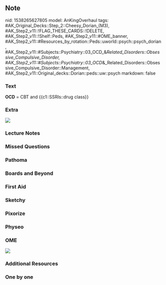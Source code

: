 ## Note
nid: 1538265627805
model: AnKingOverhaul
tags: #AK_Original_Decks::Step_2::Cheesy_Dorian_(M3), #AK_Step2_v11::!FLAG_THESE_CARDS::!DELETE, #AK_Step2_v11::!Shelf::Peds, #AK_Step2_v11::#OME_banner, #AK_Step2_v11::#Resources_by_rotation::Peds::uworld::psych::psych_dorian, #AK_Step2_v11::#Subjects::Psychiatry::03_OCD_&_Related_Disorders::Obsessive_Compulsive_Disorder, #AK_Step2_v11::#Subjects::Psychiatry::03_OCD_&_Related_Disorders::Obsessive_Compulsive_Disorder::Management, #AK_Step2_v11::Original_decks::Dorian::peds::uw::psych
markdown: false

### Text
<b>OCD</b> = CBT and {{c1::SSRIs::drug class}}

### Extra
<img src="paste-452839876854268.jpg">

### Lecture Notes


### Missed Questions


### Pathoma


### Boards and Beyond


### First Aid


### Sketchy


### Pixorize


### Physeo


### OME
<div class="ome-widget">
  <a href="https://onlinemeded.org?ref=anki"><img src=
  "_OME_AnkiFlashcards_General_3.png"></a>
</div>

### Additional Resources


### One by one

